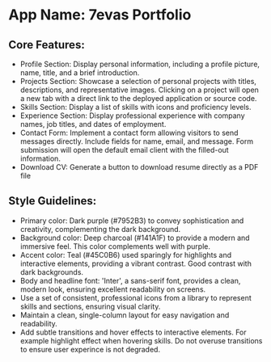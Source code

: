 # **App Name**: 7evas Portfolio

## Core Features:

- Profile Section: Display personal information, including a profile picture, name, title, and a brief introduction.
- Projects Section: Showcase a selection of personal projects with titles, descriptions, and representative images. Clicking on a project will open a new tab with a direct link to the deployed application or source code.
- Skills Section: Display a list of skills with icons and proficiency levels.
- Experience Section: Display professional experience with company names, job titles, and dates of employment.
- Contact Form: Implement a contact form allowing visitors to send messages directly. Include fields for name, email, and message. Form submission will open the default email client with the filled-out information.
- Download CV: Generate a button to download resume directly as a PDF file

## Style Guidelines:

- Primary color: Dark purple (#7952B3) to convey sophistication and creativity, complementing the dark background.
- Background color: Deep charcoal (#141A1F) to provide a modern and immersive feel. This color complements well with purple.
- Accent color: Teal (#45C0B6) used sparingly for highlights and interactive elements, providing a vibrant contrast. Good contrast with dark backgrounds.
- Body and headline font: 'Inter', a sans-serif font, provides a clean, modern look, ensuring excellent readability on screens.  
- Use a set of consistent, professional icons from a library to represent skills and sections, ensuring visual clarity.
- Maintain a clean, single-column layout for easy navigation and readability.
- Add subtle transitions and hover effects to interactive elements. For example highlight effect when hovering skills. Do not overuse transitions to ensure user experince is not degraded.